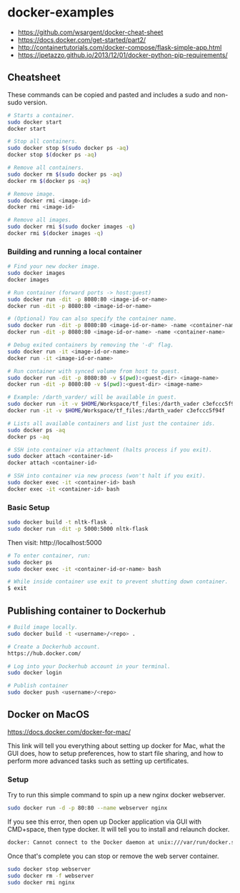 # docker-examples
- https://github.com/wsargent/docker-cheat-sheet
- https://docs.docker.com/get-started/part2/
- http://containertutorials.com/docker-compose/flask-simple-app.html
- https://jpetazzo.github.io/2013/12/01/docker-python-pip-requirements/

## Cheatsheet
These commands can be copied and pasted and includes a sudo and non-sudo version.

```bash
# Starts a container.
sudo docker start
docker start

# Stop all containers.
sudo docker stop $(sudo docker ps -aq)
docker stop $(docker ps -aq)

# Remove all containers.
sudo docker rm $(sudo docker ps -aq)
docker rm $(docker ps -aq)

# Remove image.
sudo docker rmi <image-id>
docker rmi <image-id>

# Remove all images.
sudo docker rmi $(sudo docker images -q)
docker rmi $(docker images -q)
```

### Building and running a local container

```bash
# Find your new docker image.
sudo docker images
docker images

# Run container (forward ports -> host:guest)
sudo docker run -dit -p 8080:80 <image-id-or-name>
docker run -dit -p 8080:80 <image-id-or-name>

# (Optional) You can also specify the container name.
sudo docker run -dit -p 8080:80 <image-id-or-name> -name <container-name>
docker run -dit -p 8080:80 <image-id-or-name> -name <container-name>

# Debug exited containers by removing the '-d' flag.
sudo docker run -it <image-id-or-name>
docker run -it <image-id-or-name>

# Run container with synced volume from host to guest.
sudo docker run -dit -p 8080:80 -v $(pwd):<guest-dir> <image-name>
docker run -dit -p 8080:80 -v $(pwd):<guest-dir> <image-name>

# Example: /darth_varder/ will be available in guest.
sudo docker run -it -v $HOME/Workspace/tf_files:/darth_vader c3efccc5f94f
docker run -it -v $HOME/Workspace/tf_files:/darth_vader c3efccc5f94f

# Lists all available containers and list just the container ids.
sudo docker ps -aq
docker ps -aq

# SSH into container via attachment (halts process if you exit).
sudo docker attach <container-id>
docker attach <container-id>

# SSH into container via new process (won't halt if you exit).
sudo docker exec -it <container-id> bash
docker exec -it <container-id> bash
```

### Basic Setup
```bash
sudo docker build -t nltk-flask .
sudo docker run -dit -p 5000:5000 nltk-flask
```

Then visit: http://localhost:5000

```bash
# To enter container, run:
sudo docker ps
sudo docker exec -it <container-id-or-name> bash

# While inside container use exit to prevent shutting down container.
$ exit
```

## Publishing container to Dockerhub

```bash
# Build image locally.
sudo docker build -t <username>/<repo> .

# Create a Dockerhub account.
https://hub.docker.com/

# Log into your Dockerhub account in your terminal.
sudo docker login

# Publish container
sudo docker push <username>/<repo>
```

## Docker on MacOS

https://docs.docker.com/docker-for-mac/

This link will tell you everything about setting up docker for Mac, what the GUI does,
how to setup preferences, how to start file sharing, and how to perform more advanced
tasks such as setting up certificates.

### Setup
Try to run this simple command to spin up a new nginx docker webserver.
```bash
sudo docker run -d -p 80:80 --name webserver nginx
```

If you see this error, then open up Docker application via GUI with CMD+space, then
type docker. It will tell you to install and relaunch docker.
```bash
docker: Cannot connect to the Docker daemon at unix:///var/run/docker.sock. Is the docker daemon running?.
```

Once that's complete you can stop or remove the web server container.
```bash
sudo docker stop webserver
sudo docker rm -f webserver
sudo docker rmi nginx
```
